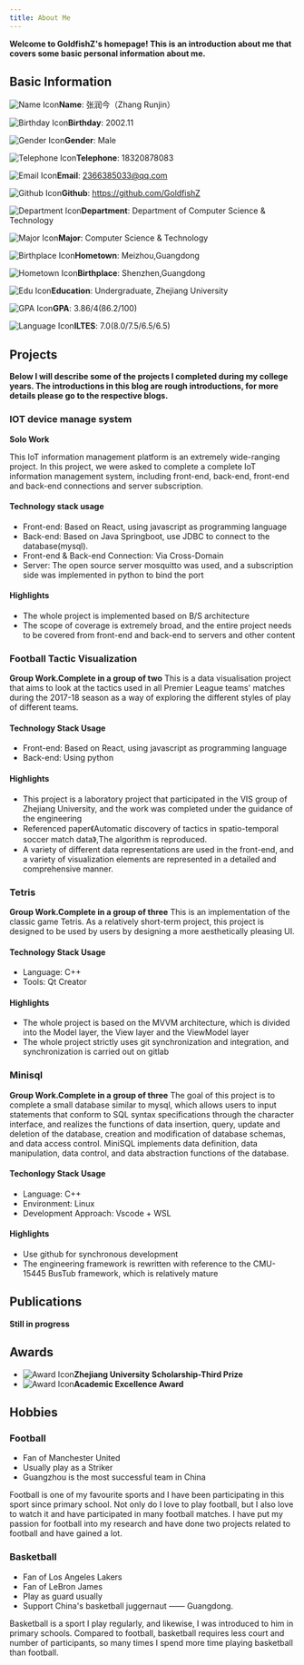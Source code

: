 ```yaml
---
title: About Me
---
```


**Welcome to GoldfishZ's homepage! This is an introduction about me that covers some basic personal information about me.**

## Basic Information

![Name Icon](../../../images/icons/user-solid.svg)**Name**: 张润今（Zhang Runjin）

![Birthday Icon](../../../images/icons/cake-candles-solid.svg)**Birthday**: 2002.11

![Gender Icon](../../../images/icons/mars-solid.svg)**Gender**: Male

![Telephone Icon](../../../images/icons/phone-solid.svg)**Telephone**: 18320878083

![Email Icon](../../../images/icons/envelope-solid.svg)**Email**: 2366385033@qq.com

![Github Icon](../../../images/icons/github.svg)**Github**: https://github.com/GoldfishZ

![Department Icon](../../../images/icons/school-solid.svg)**Department**: Department of Computer Science & Technology

![Major Icon](../../../images/icons/book-open-solid.svg)**Major**: Computer Science & Technology

![Birthplace Icon](../../../images/icons/house-solid.svg)**Hometown**: Meizhou,Guangdong

![Hometown Icon](../../../images/icons/house-chimney-solid.svg)**Birthplace**: Shenzhen,Guangdong

![Edu Icon](../../../images/icons/user-graduate-solid.svg)**Education**: Undergraduate, Zhejiang University

![GPA Icon](../../../images/icons/graduation-cap-solid.svg)**GPA**: 3.86/4(86.2/100)

![Language Icon](../../../images/icons/language-solid.svg)**ILTES**: 7.0(8.0/7.5/6.5/6.5)

## Projects

**Below I will describe some of the projects I completed during my college years. The introductions in this blog are rough introductions, for more details please go to the respective blogs.**

### IOT device manage system

**Solo Work**

This IoT information management platform is an extremely wide-ranging project. In this project, we were asked to complete a complete IoT information management system, including front-end, back-end, front-end and back-end connections and server subscription.

#### Technology stack usage

- Front-end: Based on React, using javascript as programming language
- Back-end: Based on Java Springboot, use JDBC to connect to the database(mysql).
- Front-end & Back-end Connection: Via Cross-Domain
- Server: The open source server mosquitto was used, and a subscription side was implemented in python to bind the port

#### Highlights

- The whole project is implemented based on B/S architecture
- The scope of coverage is extremely broad, and the entire project needs to be covered from front-end and back-end to servers and other content

### Football Tactic Visualization

**Group Work.Complete in a group of two**
This is a data visualisation project that aims to look at the tactics used in all Premier League teams' matches during the 2017-18 season as a way of exploring the different styles of play of different teams.

#### Technology Stack Usage

- Front-end: Based on React, using javascript as programming language
- Back-end: Using python

#### Highlights

- This project is a laboratory project that participated in the VIS group of Zhejiang University, and the work was completed under the guidance of the engineering
- Referenced paper《Automatic discovery of tactics in spatio-temporal soccer match data》,The algorithm is reproduced.
- A variety of different data representations are used in the front-end, and a variety of visualization elements are represented in a detailed and comprehensive manner.

### Tetris

**Group Work.Complete in a group of three**
This is an implementation of the classic game Tetris. As a relatively short-term project, this project is designed to be used by users by designing a more aesthetically pleasing UI.

#### Technology Stack Usage

- Language: C++
- Tools: Qt Creator

#### Highlights

- The whole project is based on the MVVM architecture, which is divided into the Model layer, the View layer and the ViewModel layer
- The whole project strictly uses git synchronization and integration, and synchronization is carried out on gitlab

### Minisql

**Group Work.Complete in a group of three**
The goal of this project is to complete a small database similar to mysql, which allows users to input statements that conform to SQL syntax specifications through the character interface, and realizes the functions of data insertion, query, update and deletion of the database, creation and modification of database schemas, and data access control. MiniSQL implements data definition, data manipulation, data control, and data abstraction functions of the database.

#### Techonlogy Stack Usage

- Language: C++
- Environment: Linux
- Development Approach: Vscode + WSL

#### Highlights

- Use github for synchronous development
- The engineering framework is rewritten with reference to the CMU-15445 BusTub framework, which is relatively mature

## Publications

**Still in progress**

## Awards

- ![Award Icon](../../../images/icons/award-solid.svg)**Zhejiang University Scholarship-Third Prize**
- ![Award Icon](../../../images/icons/award-solid.svg)**Academic Excellence Award**

## Hobbies

### Football

- Fan of Manchester United
- Usually play as a Striker
- Guangzhou is the most successful team in China

Football is one of my favourite sports and I have been participating in this sport since primary school. Not only do I love to play football, but I also love to watch it and have participated in many football matches. I have put my passion for football into my research and have done two projects related to football and have gained a lot.

### Basketball

- Fan of Los Angeles Lakers
- Fan of LeBron James
- Play as guard usually
- Support China's basketball juggernaut —— Guangdong.

Basketball is a sport I play regularly, and likewise, I was introduced to him in primary schools. Compared to football, basketball requires less court and number of participants, so many times I spend more time playing basketball than football.
